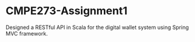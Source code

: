 # CMPE273-Assignment1

Designed a RESTful API in Scala for the digital wallet system using Spring MVC framework. 
